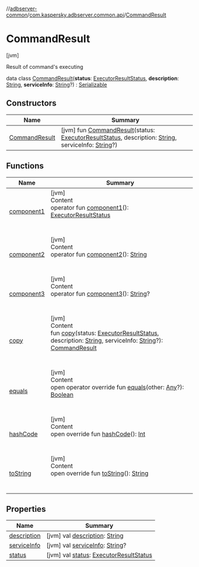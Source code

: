 //[adbserver-common](../../index.md)/[com.kaspersky.adbserver.common.api](../index.md)/[CommandResult](index.md)



# CommandResult  
 [jvm] 

Result of command's executing

data class [CommandResult](index.md)(**status**: [ExecutorResultStatus](../-executor-result-status/index.md), **description**: [String](https://kotlinlang.org/api/latest/jvm/stdlib/kotlin/-string/index.html), **serviceInfo**: [String](https://kotlinlang.org/api/latest/jvm/stdlib/kotlin/-string/index.html)?) : [Serializable](https://docs.oracle.com/javase/8/docs/api/java/io/Serializable.html)   


## Constructors  
  
|  Name|  Summary| 
|---|---|
| [CommandResult](-command-result.md)|  [jvm] fun [CommandResult](-command-result.md)(status: [ExecutorResultStatus](../-executor-result-status/index.md), description: [String](https://kotlinlang.org/api/latest/jvm/stdlib/kotlin/-string/index.html), serviceInfo: [String](https://kotlinlang.org/api/latest/jvm/stdlib/kotlin/-string/index.html)?)   <br>


## Functions  
  
|  Name|  Summary| 
|---|---|
| [component1](component1.md)| [jvm]  <br>Content  <br>operator fun [component1](component1.md)(): [ExecutorResultStatus](../-executor-result-status/index.md)  <br><br><br>
| [component2](component2.md)| [jvm]  <br>Content  <br>operator fun [component2](component2.md)(): [String](https://kotlinlang.org/api/latest/jvm/stdlib/kotlin/-string/index.html)  <br><br><br>
| [component3](component3.md)| [jvm]  <br>Content  <br>operator fun [component3](component3.md)(): [String](https://kotlinlang.org/api/latest/jvm/stdlib/kotlin/-string/index.html)?  <br><br><br>
| [copy](copy.md)| [jvm]  <br>Content  <br>fun [copy](copy.md)(status: [ExecutorResultStatus](../-executor-result-status/index.md), description: [String](https://kotlinlang.org/api/latest/jvm/stdlib/kotlin/-string/index.html), serviceInfo: [String](https://kotlinlang.org/api/latest/jvm/stdlib/kotlin/-string/index.html)?): [CommandResult](index.md)  <br><br><br>
| [equals](https://kotlinlang.org/api/latest/jvm/stdlib/kotlin/-any/equals.html)| [jvm]  <br>Content  <br>open operator override fun [equals](https://kotlinlang.org/api/latest/jvm/stdlib/kotlin/-any/equals.html)(other: [Any](https://kotlinlang.org/api/latest/jvm/stdlib/kotlin/-any/index.html)?): [Boolean](https://kotlinlang.org/api/latest/jvm/stdlib/kotlin/-boolean/index.html)  <br><br><br>
| [hashCode](https://kotlinlang.org/api/latest/jvm/stdlib/kotlin/-any/hash-code.html)| [jvm]  <br>Content  <br>open override fun [hashCode](https://kotlinlang.org/api/latest/jvm/stdlib/kotlin/-any/hash-code.html)(): [Int](https://kotlinlang.org/api/latest/jvm/stdlib/kotlin/-int/index.html)  <br><br><br>
| [toString](https://kotlinlang.org/api/latest/jvm/stdlib/kotlin/-any/to-string.html)| [jvm]  <br>Content  <br>open override fun [toString](https://kotlinlang.org/api/latest/jvm/stdlib/kotlin/-any/to-string.html)(): [String](https://kotlinlang.org/api/latest/jvm/stdlib/kotlin/-string/index.html)  <br><br><br>


## Properties  
  
|  Name|  Summary| 
|---|---|
| [description](index.md#com.kaspersky.adbserver.common.api/CommandResult/description/#/PointingToDeclaration/)|  [jvm] val [description](index.md#com.kaspersky.adbserver.common.api/CommandResult/description/#/PointingToDeclaration/): [String](https://kotlinlang.org/api/latest/jvm/stdlib/kotlin/-string/index.html)   <br>
| [serviceInfo](index.md#com.kaspersky.adbserver.common.api/CommandResult/serviceInfo/#/PointingToDeclaration/)|  [jvm] val [serviceInfo](index.md#com.kaspersky.adbserver.common.api/CommandResult/serviceInfo/#/PointingToDeclaration/): [String](https://kotlinlang.org/api/latest/jvm/stdlib/kotlin/-string/index.html)?   <br>
| [status](index.md#com.kaspersky.adbserver.common.api/CommandResult/status/#/PointingToDeclaration/)|  [jvm] val [status](index.md#com.kaspersky.adbserver.common.api/CommandResult/status/#/PointingToDeclaration/): [ExecutorResultStatus](../-executor-result-status/index.md)   <br>

